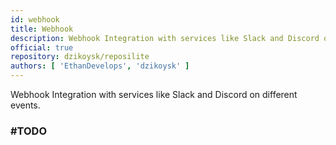 ```yaml
---
id: webhook
title: Webhook
description: Webhook Integration with services like Slack and Discord on different events.
official: true
repository: dzikoysk/reposilite
authors: [ 'EthanDevelops', 'dzikoysk' ]
---
```


Webhook Integration with services like Slack and Discord on different events.

### #TODO